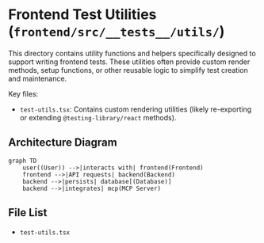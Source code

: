 # Frontend Test Utilities (`frontend/src/__tests__/utils/`)

This directory contains utility functions and helpers specifically designed to support writing frontend tests. These utilities often provide custom render methods, setup functions, or other reusable logic to simplify test creation and maintenance.

Key files:

*   `test-utils.tsx`: Contains custom rendering utilities (likely re-exporting or extending `@testing-library/react` methods).

## Architecture Diagram
```mermaid
graph TD
    user((User)) -->|interacts with| frontend(Frontend)
    frontend -->|API requests| backend(Backend)
    backend -->|persists| database[(Database)]
    backend -->|integrates| mcp(MCP Server)
```

<!-- File List Start -->
## File List

- `test-utils.tsx`

<!-- File List End -->



